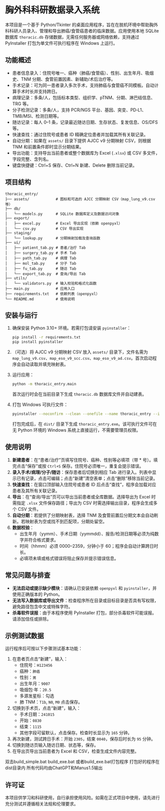 # 胸外科科研数据录入系统

本项目是一个基于 Python/Tkinter 的桌面应用程序，旨在在脱机环境中帮助胸外科科研人员录入、管理和导出肺癌/食管癌患者的临床数据。应用使用本地 SQLite 数据库 `thoracic.db` 存储数据，无需任何服务器或网络依赖，支持通过 PyInstaller 打包为单文件可执行程序在 Windows 上运行。

## 功能概述

* 患者信息录入：住院号唯一、癌种（肺癌/食管癌）、性别、出生年月、吸烟史、TNM 分期、食管前置因素、新辅助/术后治疗等。
* 手术记录：可为同一患者录入多次手术，支持肺癌与食管癌不同模板。自动计算手术时长并支持跨日。
* 病理记录：多条/人，包括标本类型、组织学、pTNM、分期、淋巴结信息、TRG 等。
* 分子检测记录：多条/人，支持 PCR/NGS 平台、基因、突变、PD‑L1、TMB/MSI、检测日期等。
* 随访记录：每人 0–1 条，记录最近随访日期、生存状态、复发信息、OS/DFS 等。
* 快速查找：通过住院号或患者 ID 精确定位患者并加载其所有关联记录。
* 自动分期：如果在 `assets/` 目录下提供 AJCC v9 分期映射 CSV，则根据 TNM 和前置条件即时显示分期结果。
* 导出功能：支持导出当前患者或整个数据库为 Excel (`.xlsx`) 或 CSV 多文件，字段完整、含列名。
* 键盘快捷键：Ctrl+S 保存、Ctrl+N 新建、Delete 删除当前记录。

## 项目结构

```
thoracic_entry/
├── assets/            # 图标和可选的 AJCC 分期映射 CSV（map_lung_v9.csv 等）
├── db/
│   └── models.py      # SQLite 数据库定义及数据访问对象
├── export/
│   ├── excel.py       # Excel 导出实现（依赖 openpyxl）
│   └── csv.py         # CSV 导出实现
├── staging/
│   └── lookup.py      # 分期映射加载及查询函数
├── ui/
│   ├── patient_tab.py # 患者/治疗 Tab
│   ├── surgery_tab.py # 手术 Tab
│   ├── path_tab.py    # 病理 Tab
│   ├── mol_tab.py     # 分子 Tab
│   ├── fu_tab.py      # 随访 Tab
│   └── export_tab.py  # 查询/导出 Tab
├── utils/
│   └── validators.py  # 输入校验和格式化函数
├── main.py            # 应用入口
├── requirements.txt   # 依赖列表（openpyxl）
└── README.md          # 使用说明
```

## 安装与运行

1. 确保安装 Python 3.10+ 环境。若需打包请安装 `pyinstaller`：

   ```bash
   pip install -r requirements.txt
   pip install pyinstaller
   ```

2. （可选）将 AJCC v9 分期映射 CSV 放入 `assets/` 目录下，文件名需为 `map_lung_v9.csv`、`map_eso_v9_scc.csv`、`map_eso_v9_ad.csv`。首次启动程序会自动读取并填充映射表。

3. 运行应用：

   ```bash
   python -m thoracic_entry.main
   ```

   首次运行时会在当前目录下生成 `thoracic.db` 数据库文件并自动建表。

4. 打包 Windows 可执行文件：

   ```bash
   pyinstaller --noconfirm --clean --onefile --name thoracic_entry --icon=assets/app.ico thoracic_entry/main.py
   ```

   打包完成后，在 `dist/` 目录下生成 `thoracic_entry.exe`。该可执行文件可在无 Python 环境的 Windows 系统上直接运行，不需要管理员权限。

## 使用说明

1. **新建患者**：在“患者/治疗”页填写住院号、癌种、性别等必填项（带 * 号）。填完点击“保存”或按 `Ctrl+S` 保存。住院号必须唯一，重复会提示错误。
2. **录入手术/病理/分子/随访**：保存患者后切换到相应 Tab 进行录入。列表中显示已有记录，点击可编辑；点击“新建”清空表单；点击“删除”移除当前记录。
3. **快速查找**：在窗口顶部输入住院号或患者 ID 后点击“查找”，程序会加载对应患者及其所有关联记录。
4. **导出**：在“查询/导出”页可以导出当前患者或全库数据。选择导出为 Excel 时需指定 `.xlsx` 文件保存路径；导出为 CSV 时需选择输出目录，程序会生成多个 CSV 文件。
5. **自动分期**：若提供了分期映射表，选择 TNM 及食管前置后分期文本会自动刷新。若映射表为空或找不到匹配项，分期处留空。
6. **数据校验**：
   * 出生年月（yymm）、手术日期（yymmdd）、报告/检测日期等必须为纯数字并符合格式要求。
   * 时间（hhmm）必须 0000–2359，分钟小于 60；程序会自动计算跨日时长。
   * 必填项未填或格式错误将阻止保存并提示错误信息。

## 常见问题与排查

* **无法启动或提示缺少模块**：请确认已安装依赖 `openpyxl` 和 `pyinstaller`，并使用正确版本的 Python。
* **无法写入数据库或导出文件**：检查程序所在目录或目标目录是否具有写权限，避免路径包含中文或特殊字符。
* **杀毒软件误报**：由于本程序使用 PyInstaller 打包，部分杀毒软件可能误报。请添加信任或排除。

## 示例测试数据

运行程序后可按以下步骤测试基本功能：

1. 在患者页点击“新建”，输入：
   * 住院号：`H123456`
   * 癌种：`肺癌`
   * 性别：`男`
   * 出生年月：`9007`
   * 吸烟包·年：`20.5`
   * 多源发星标：勾选
   * 肺 TNM：`T1b`, `N0`, `M0`
   点击保存。
2. 切换到手术页，点击“新建”，输入：
   * 手术日期：`241015`
   * 开始：`0830`
   * 结束：`1115`
   * 其他字段可留默认，点击保存。检查时长显示为 `165` 分钟。
3. 再次新建，测试跨日手术：开始 `2305`，结束 `0040`，保存后时长为 `95` 分钟。
4. 切换到随访页输入随访日期、状态等，保存。
5. 在导出页导出当前患者为 Excel 和 CSV，检查生成文件内容完整。

双击build_simple.bat build_exe.bat 或者build_exe.bat打包程序
打包好的程序在dist目录内
所有代码均由ChatGPT和Manus1.5输出
## 许可证

本项目供学习和科研使用，自行承担使用风险。如需在正式项目中使用，请先进行充分测试并遵循相关法规和伦理要求。
